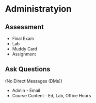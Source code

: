 # Administratyion
## Assessment
- Final Exam
- Lab
- Muddy Card 
- Assignment
## Ask Questions
(No Direct Messages (DMs))
- Admin - Email
- Course Content - Ed, Lab, Office Hours